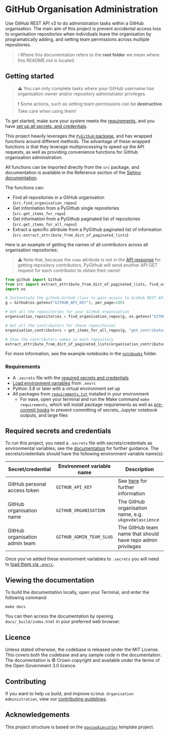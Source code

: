 # GitHub Organisation Administration

Use GitHub REST API v3 to do administration tasks within a GitHub organisation. The main aim of this project is prevent
accidental access loss to organisation repositories when individuals leave the organisation by programatically adding,
and setting team permissions across multiple repositories.

> ℹ️ Where this documentation refers to the **root folder** we mean where this README.md is located.

## Getting started

> ⚠️ You can only complete tasks where your GitHub username has organisation owner and/or repository administrator
> privileges.

> ❗️ Some actions, such as setting team permissions can be **destructive**. Take care when using them!

To get started, make sure your system meets the [requirements](#requirements), and you have
[set up all secrets, and credentials](#required-secrets-and-credentials).

This project heavily leverages the [`PyGithub` package][pygithub], and has wrapped functions around different methods.
The advantage of these wrapped functions is that they leverage multiprocessing to speed up the API requests, as well as
providing convenience functions for GitHub organisation administration.

All functions can be imported directly from the `src` package, and documentation is available in the Reference section
of the [Sphinx documentation](#viewing-the-documentation).

The functions can:

- Find all repositories in a GitHub organisation (`src.find_organisation_repos`)
- Get information from a PyGithub single repositories (`src.get_items_for_repo`)
- Get information from a PyGithub paginated list of repositories (`src.get_items_for_all_repos`)
- Extract a specific attribute from a PyGithub paginated list of information
  (`src.extract_attribute_from_dict_of_paginated_lists`)

Here is an example of getting the names of all contributors across all organisation repositories:

> ⚠️ Note that, because the `name` attribute is not in the [API response][github-contributors] for getting repository
contributors, PyGithub will send another API GET request for each contributor to obtain their name!

```python
from github import Github
from src import extract_attribute_from_dict_of_paginated_lists, find_organisation_repos, get_items_for_all_repos
import os

# Instantiate the github.Github class to gain access to GitHub REST APIv3 via your GitHub personal access token
g = Github(os.getenv("GITHUB_API_KEY"), per_page=100)

# Get all the repositories for your GitHub organisation
organisation_repositories = find_organisation_repos(g, os.getenv("GITHUB_ORGANISATION"))

# Get all the contributors for these repositories
organisation_contributors = get_items_for_all_repos(g, "get_contributors", organisation_repositories)

# Show the contributors names in each repository
extract_attribute_from_dict_of_paginated_lists(organisation_contributors, "name")
```

For more information, see the example notebooks in the [`notebooks`][notebooks] folder.

### Requirements

- A `.secrets` file with the [required secrets and credentials](#required-secrets-and-credentials)
- [Load environment variables][docs-loading-environment-variables] from `.envrc`
- Python 3.8 or later with a virtual environment set up
- All packages from [`requirements.txt`][requirements] installed in your environment
  - For ease, open your terminal and run the Make command `make requirements`, which will install package requirements
    as well as [pre-commit hooks][docs-pre-commit-hooks] to prevent committing of secrets, Jupyter notebook outputs,
    and large files

## Required secrets and credentials

To run this project, you need a `.secrets` file with secrets/credentials as environmental variables; see the
[documentation][docs-loading-environment-variables-secrets] for further guidance. The secrets/credentials should have
the following environment variable name(s):

| Secret/credential              | Environment variable name | Description                                                 |
|--------------------------------|---------------------------|-------------------------------------------------------------|
| GitHub personal access token   | `GITHUB_API_KEY`          | See [here][docs-github-token] for further information       |
| GitHub organisation name       | `GITHUB_ORGANISATION`     | The GitHub organisation name, e.g. `ukgovdatascience`       |
| GitHub organisation admin team | `GITHUB_ADMIN_TEAM_SLUG`  | The GitHub team name that should have repo admin privileges |

Once you've added these environment variables to `.secrets` you will need to
[load them via `.envrc`][docs-loading-environment-variables].

## Viewing the documentation

To build the documentation locally, open your Terminal, and enter the following command:

```shell
make docs
```

You can then access the documentation by opening `docs/_build/index.html` in your preferred web browser.

## Licence

Unless stated otherwise, the codebase is released under the MIT License. This covers both the codebase and any sample
code in the documentation. The documentation is © Crown copyright and available under the terms of the Open Government
3.0 licence.

## Contributing

If you want to help us build, and improve `GitHub Organisation Administration`, view our
[contributing guidelines][contributing].

## Acknowledgements

This project structure is based on the [`govcookiecutter`][govcookiecutter] template project.

[contributing]: ./CONTRIBUTING.md
[govcookiecutter]: https://github.com/ukgovdatascience/govcookiecutter
[docs-github-token]: docs/user_guide/creating_github_api_token.md
[docs-loading-environment-variables]: ./docs/user_guide/loading_environment_variables.md
[docs-loading-environment-variables-secrets]: ./docs/user_guide/loading_environment_variables.md#storing-secrets-and-credentials
[docs-pre-commit-hooks]: ./docs/contributor_guide/pre_commit_hooks.md
[github-contributors]: https://docs.github.com/en/free-pro-team@latest/rest/reference/repos#list-repository-contributors
[notebooks]: ./notebooks
[pre-commit]: https://pre-commit.com/
[pygithub]: https://pygithub.readthedocs.io/
[requirements]: ./requirements.txt
